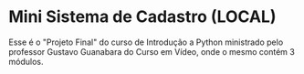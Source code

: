# Mini Sistema de Cadastro (LOCAL)
 Esse é o "Projeto Final" do curso de Introdução a Python ministrado pelo professor Gustavo Guanabara do Curso em Vídeo, onde o mesmo contém 3 módulos.
